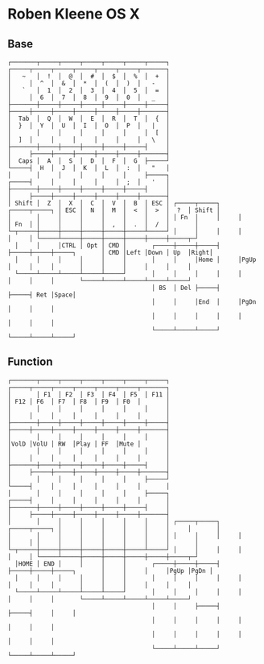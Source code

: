 # Roben Kleene OS X

## Base

	┌───────┬─────┬─────┬─────┬─────┬─────┬─────┐                                 ┌─────┬─────┬─────┬─────┬─────┬─────┬───────┐
	│   ~   │  !  │  @  │  #  │  $  │  %  │  +  │                                 │     │  ^  │  &  │  *  │  (  │  )  │   -   │
	│   `   │  1  │  2  │  3  │  4  │  5  │  =  │                                 │     │  6  │  7  │  8  │  9  │  0  │   _   │
	├───────┼─────┼─────┼─────┼─────┼─────┼─────┤                                 ├─────┼─────┼─────┼─────┼─────┼─────┼───────┤
	│  Tab  │  Q  │  W  │  E  │  R  │  T  │  {  │                                 │  }  │  Y  │  U  │  I  │  O  │  P  │   |   │
	│       │     │     │     │     │     │  [  │                                 │  ]  │     │     │     │     │     │   \   │
	├───────┼─────┼─────┼─────┼─────┼─────┤     │                                 │     ├─────┼─────┼─────┼─────┼─────┼───────┤
	│  Caps │  A  │  S  │  D  │  F  │  G  ├─────┘                                 └─────┤  H  │  J  │  K  │  L  │  :  │   "   │
	│       │     │     │     │     │     ├─────┐                                 ┌─────┤     │     │     │     │  ;  │   '   │
	├───────┼─────┼─────┼─────┼─────┼─────┤     │                                 │     ├─────┼─────┼─────┼─────┼─────┼───────┤
	│ Shift │  Z  │  X  │  C  │  V  │  B  │ ESC │ ┌─────┬─────┐     ┌─────┬─────┐ │ ESC │  N  │  M  │  <  │  >  │  ?  │ Shift │
	│       │     │     │     │     │     │     │ │ Fn  │     │     │     │ Fn  │ │     │     │     │  ,  │  .  │  /  │       │
	└─┬─────┼─────┼─────┼─────┼─────┼─────┴─────┘ │     │     │     │     │     │ └─────┴─────┼─────┼─────┼─────┼─────┼─────┬─┘
	  │     │     │CTRL │ Opt │ CMD │       ┌─────┼─────┼─────┤     ├─────┼─────┼─────┐       │ CMD │Left │Down │ Up  │Right│
	  │     │     │     │     │     │       │     │     │Home │     │PgUp │     │     │       │     │     │     │     │     │
	  └─────┴─────┴─────┴─────┴─────┘       │     │     │     │     │     │     │     │       └─────┴─────┴─────┴─────┴─────┘
	                                        │ BS  │ Del ├─────┤     ├─────┤ Ret │Space│
	                                        │     │     │End  │     │PgDn │     │     │
	                                        │     │     │     │     │     │     │     │
	                                        └─────┴─────┴─────┘     └─────┴─────┴─────┘

## Function

	┌───────┬─────┬─────┬─────┬─────┬─────┬─────┐                                 ┌─────┬─────┬─────┬─────┬─────┬─────┬───────┐
	│       │ F1  │ F2  │ F3  │ F4  │ F5  │ F11 │                                 │ F12 │ F6  │ F7  │ F8  │ F9  │ F0  │       │
	│       │     │     │     │     │     │     │                                 │     │     │     │     │     │     │       │
	├───────┼─────┼─────┼─────┼─────┼─────┼─────┤                                 ├─────┼─────┼─────┼─────┼─────┼─────┼───────┤
	│       │     │     │     │     │     │     │                                 │VolD │VolU │ RW  │Play │ FF  │Mute │       │
	│       │     │     │     │     │     │     │                                 │     │     │     │     │     │     │       │
	├───────┼─────┼─────┼─────┼─────┼─────┤     │                                 │     ├─────┼─────┼─────┼─────┼─────┼───────┤
	│       │     │     │     │     │     ├─────┘                                 └─────┤     │     │     │     │     │       │
	│       │     │     │     │     │     ├─────┐                                 ┌─────┤     │     │     │     │     │       │
	├───────┼─────┼─────┼─────┼─────┼─────┤     │                                 │     ├─────┼─────┼─────┼─────┼─────┼───────┤
	│       │     │     │     │     │     │     │ ┌─────┬─────┐     ┌─────┬─────┐ │     │     │     │     │     │     │       │
	│       │     │     │     │     │     │     │ │     │     │     │     │     │ │     │     │     │     │     │     │       │
	└─┬─────┼─────┼─────┼─────┼─────┼─────┴─────┘ │     │     │     │     │     │ └─────┴─────┼─────┼─────┼─────┼─────┼─────┬─┘
	  │HOME │ END │     │     │     │       ┌─────┼─────┼─────┤     ├─────┼─────┼─────┐       │     │     │     │PgUp │PgDn │
	  │     │     │     │     │     │       │     │     │     │     │     │     │     │       │     │     │     │     │     │
	  └─────┴─────┴─────┴─────┴─────┘       │     │     │     │     │     │     │     │       └─────┴─────┴─────┴─────┴─────┘
	                                        │     │     ├─────┤     ├─────┤     │     │
	                                        │     │     │     │     │     │     │     │
	                                        │     │     │     │     │     │     │     │
	                                        └─────┴─────┴─────┘     └─────┴─────┴─────┘

